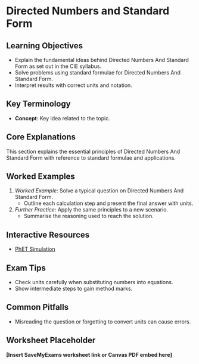 # Directed Numbers and Standard Form

## Learning Objectives
- Explain the fundamental ideas behind Directed Numbers And Standard Form as set out in the CIE syllabus.
- Solve problems using standard formulae for Directed Numbers And Standard Form.
- Interpret results with correct units and notation.

## Key Terminology
- **Concept**: Key idea related to the topic.

## Core Explanations
This section explains the essential principles of Directed Numbers And Standard Form with reference to standard formulae and applications.

## Worked Examples
1. *Worked Example*: Solve a typical question on Directed Numbers And Standard Form.
   - Outline each calculation step and present the final answer with units.
2. *Further Practice*: Apply the same principles to a new scenario.
   - Summarise the reasoning used to reach the solution.

## Interactive Resources
- [PhET Simulation](https://phet.colorado.edu/)

## Exam Tips
- Check units carefully when substituting numbers into equations.
- Show intermediate steps to gain method marks.

## Common Pitfalls
- Misreading the question or forgetting to convert units can cause errors.

## Worksheet Placeholder
**[Insert SaveMyExams worksheet link or Canvas PDF embed here]**
